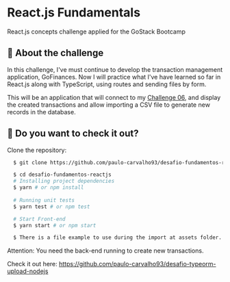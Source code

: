 # React.js Fundamentals
React.js concepts challenge applied for the GoStack Bootcamp

## :rocket: About the challenge

In this challenge, I've must continue to develop the transaction management application, GoFinances. Now I will practice what I've have learned so far in React.js along with TypeScript, using routes and sending files by form.

This will be an application that will connect to my [Challenge 06](https://github.com/paulo-carvalho93/desafio-typeorm-upload-nodejs), and display the created transactions and allow importing a CSV file to generate new records in the database.


## :hammer: Do you want to check it out?

Clone the repository:

```sh
  $ git clone https://github.com/paulo-carvalho93/desafio-fundamentos-reactjs.git
```

```sh
  $ cd desafio-fundamentos-reactjs
  # Installing project dependencies
  $ yarn # or npm install
  
  # Running unit tests
  $ yarn test # or npm test

  # Start Front-end
  $ yarn start # or npm start

```

```sh
  $ There is a file example to use during the import at assets folder.
```

  Attention: You need the back-end running to create new transactions.
  
  Check it out here: https://github.com/paulo-carvalho93/desafio-typeorm-upload-nodejs
